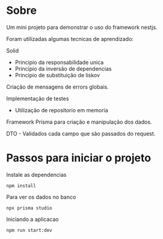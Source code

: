 # Sobre
Um mini projeto para demonstrar o uso do framework nestjs.

Foram utilizadas algumas tecnicas de aprendizado:

Solid 
* Principio da responsabilidade unica
* Principio da inversão de dependencias
* Principio de substituição de liskov

Criação de mensagens de errors globais.

Implementação de testes
* Utilização de repositorio em memoria

Framework Prisma para criação e manipulação dos dados.

DTO - Validados cada campo que são passados do request.

# Passos para iniciar o projeto

Instale as dependencias

```
npm install
```

Para ver os dados no banco

```
npx prisma studio
```

Iniciando a aplicacao

```
npm run start:dev
```



 